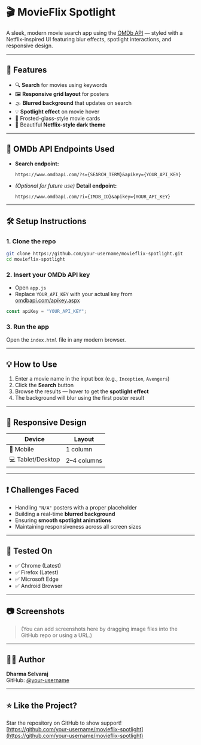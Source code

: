 # 🎬 MovieFlix Spotlight

A sleek, modern movie search app using the [OMDb API](http://www.omdbapi.com/) — styled with a Netflix-inspired UI featuring blur effects, spotlight interactions, and responsive design.

---

## 🚀 Features

- 🔍 **Search** for movies using keywords
- 🖼️ **Responsive grid layout** for posters
- 🌫️ **Blurred background** that updates on search
- 💡 **Spotlight effect** on movie hover
- 🧊 Frosted-glass-style movie cards
- 🎨 Beautiful **Netflix-style dark theme**

---

## 🔗 OMDb API Endpoints Used

- **Search endpoint:**

  ```
  https://www.omdbapi.com/?s={SEARCH_TERM}&apikey={YOUR_API_KEY}
  ```

- *(Optional for future use)* **Detail endpoint:**

  ```
  https://www.omdbapi.com/?i={IMDB_ID}&apikey={YOUR_API_KEY}
  ```

---

## 🛠️ Setup Instructions

### 1. Clone the repo

```bash
git clone https://github.com/your-username/movieflix-spotlight.git
cd movieflix-spotlight
```

### 2. Insert your OMDb API key

- Open `app.js`
- Replace `YOUR_API_KEY` with your actual key from [omdbapi.com/apikey.aspx](https://www.omdbapi.com/apikey.aspx)

```javascript
const apiKey = "YOUR_API_KEY";
```

### 3. Run the app

Open the `index.html` file in any modern browser.

---

## 💡 How to Use

1. Enter a movie name in the input box (e.g., `Inception`, `Avengers`)
2. Click the **Search** button
3. Browse the results — hover to get the **spotlight effect**
4. The background will blur using the first poster result

---

## 📱 Responsive Design

| Device           | Layout         |
|------------------|----------------|
| 📱 Mobile         | 1 column       |
| 💻 Tablet/Desktop | 2–4 columns    |

---

## ❗ Challenges Faced

- Handling `"N/A"` posters with a proper placeholder
- Building a real-time **blurred background**
- Ensuring **smooth spotlight animations**
- Maintaining responsiveness across all screen sizes

---

## 🧪 Tested On

- ✅ Chrome (Latest)
- ✅ Firefox (Latest)
- ✅ Microsoft Edge
- ✅ Android Browser

---

## 📷 Screenshots

> (You can add screenshots here by dragging image files into the GitHub repo or using a URL.)

---

## 👨‍💻 Author

**Dharma Selvaraj**  
GitHub: [@your-username](https://github.com/your-username)

---

## ⭐ Like the Project?

Star the repository on GitHub to show support!  
[https://github.com/your-username/movieflix-spotlight](https://github.com/your-username/movieflix-spotlight)
